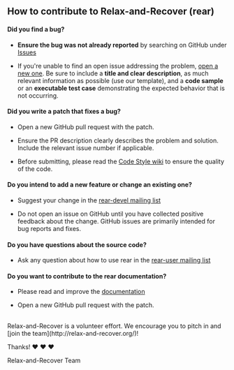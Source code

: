 ## How to contribute to Relax-and-Recover (rear)

#### **Did you find a bug?**

* **Ensure the bug was not already reported** by searching on GitHub under [Issues](https://github.com/rear/rear/issues)

* If you're unable to find an open issue addressing the problem, [open a new one](https://github.com/rear/rear/issues/new). Be sure to include a **title and clear description**, as much relevant information as possible (use our template), and a **code sample** or an **executable test case** demonstrating the expected behavior that is not occurring.

#### **Did you write a patch that fixes a bug?**

* Open a new GitHub pull request with the patch.

* Ensure the PR description clearly describes the problem and solution. Include the relevant issue number if applicable.

* Before submitting, please read the [Code Style wiki](https://github.com/rear/rear/wiki/Coding-Style) to ensure the quality of the code.

#### **Do you intend to add a new feature or change an existing one?**

* Suggest your change in the [rear-devel mailing list](http://lists.relax-and-recover.org/mailman/listinfo/rear-devel)

* Do not open an issue on GitHub until you have collected positive feedback about the change. GitHub issues are primarily intended for bug reports and fixes.

#### **Do you have questions about the source code?**

* Ask any question about how to use rear in the [rear-user mailing list](http://lists.relax-and-recover.org/mailman/listinfo/rear-users)

#### **Do you want to contribute to the rear documentation?**

* Please read and improve the [documentation](https://github.com/rear/rear/tree/master/doc)

* Open a new GitHub pull request with the patch.

</br>
Relax-and-Recover is a volunteer effort. We encourage you to pitch in and [join the team](http://relax-and-recover.org/)!

Thanks! :heart: :heart: :heart:

Relax-and-Recover Team
